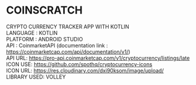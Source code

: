# COINSCRATCH
CRYPTO CURRENCY TRACKER APP WITH KOTLIN   
LANGUAGE : KOTLIN   
PLATFORM : ANDROID STUDIO  
API : CoinmarketAPI (documentation link : https://coinmarketcap.com/api/documentation/v1/)  
API URL: https://pro-api.coinmarketcap.com/v1/cryptocurrency/listings/late  
ICON USE: https://github.com/spothq/cryptocurrency-icons  
ICON URL: https://res.cloudinary.com/dxi90ksom/image/upload/  
LIBRARY USED: VOLLEY
